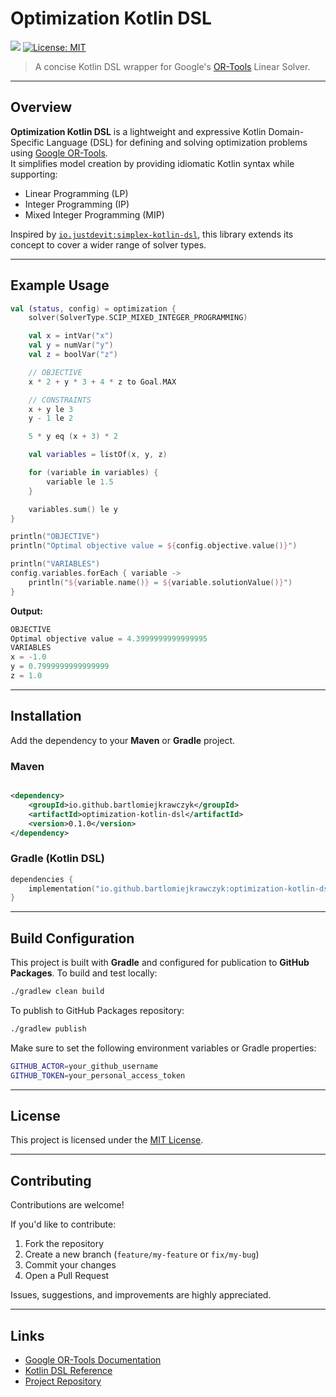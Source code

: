 # Optimization Kotlin DSL

![](https://github.com/bartlomiejkrawczyk/optimization-kotlin-dsl/actions/workflows/build.yml/badge.svg)
[![License: MIT](https://img.shields.io/badge/License-MIT-green.svg)](https://opensource.org/licenses/MIT)

[//]: # ([![Maven Central]&#40;https://img.shields.io/maven-central/v/io.github.bartlomiejkrawczyk/optimization-kotlin-dsl&#41;]&#40;https://search.maven.org/artifact/io.github.bartlomiejkrawczyk/optimization-kotlin-dsl&#41;)

> A concise Kotlin DSL wrapper for Google's [OR-Tools](https://developers.google.com/optimization) Linear Solver.

---

## Overview

**Optimization Kotlin DSL** is a lightweight and expressive Kotlin Domain-Specific Language (DSL) for defining and
solving optimization problems using [Google OR-Tools](https://developers.google.com/optimization).  
It simplifies model creation by providing idiomatic Kotlin syntax while supporting:

- Linear Programming (LP)
- Integer Programming (IP)
- Mixed Integer Programming (MIP)

Inspired by [`io.justdevit:simplex-kotlin-dsl`](https://github.com/temofey1989/simplex-kotlin-dsl), this library extends
its concept to cover a wider range of solver types.

---

## Example Usage

```kotlin
val (status, config) = optimization {
    solver(SolverType.SCIP_MIXED_INTEGER_PROGRAMMING)

    val x = intVar("x")
    val y = numVar("y")
    val z = boolVar("z")

    // OBJECTIVE
    x * 2 + y * 3 + 4 * z to Goal.MAX

    // CONSTRAINTS
    x + y le 3
    y - 1 le 2

    5 * y eq (x + 3) * 2

    val variables = listOf(x, y, z)

    for (variable in variables) {
        variable le 1.5
    }

    variables.sum() le y
}

println("OBJECTIVE")
println("Optimal objective value = ${config.objective.value()}")

println("VARIABLES")
config.variables.forEach { variable ->
    println("${variable.name()} = ${variable.solutionValue()}")
}
````

**Output:**

```kotlin
OBJECTIVE
Optimal objective value = 4.3999999999999995
VARIABLES
x = -1.0
y = 0.7999999999999999
z = 1.0
```

---

## Installation

Add the dependency to your **Maven** or **Gradle** project.

### Maven

```xml

<dependency>
    <groupId>io.github.bartlomiejkrawczyk</groupId>
    <artifactId>optimization-kotlin-dsl</artifactId>
    <version>0.1.0</version>
</dependency>
```

### Gradle (Kotlin DSL)

```kotlin
dependencies {
    implementation("io.github.bartlomiejkrawczyk:optimization-kotlin-dsl:0.1.0")
}
```

---

## Build Configuration

This project is built with **Gradle** and configured for publication to **GitHub Packages**.
To build and test locally:

```bash
./gradlew clean build
```

To publish to GitHub Packages repository:

```bash
./gradlew publish
```

Make sure to set the following environment variables or Gradle properties:

```bash
GITHUB_ACTOR=your_github_username
GITHUB_TOKEN=your_personal_access_token
```

---

## License

This project is licensed under the [MIT License](https://opensource.org/licenses/MIT).

---

## Contributing

Contributions are welcome!

If you'd like to contribute:

1. Fork the repository
2. Create a new branch (`feature/my-feature` or `fix/my-bug`)
3. Commit your changes
4. Open a Pull Request

Issues, suggestions, and improvements are highly appreciated.

---

## Links

- [Google OR-Tools Documentation](https://developers.google.com/optimization)
- [Kotlin DSL Reference](https://kotlinlang.org/docs/type-safe-builders.html)
- [Project Repository](https://github.com/bartlomiejkrawczyk/optimization-kotlin-dsl)

